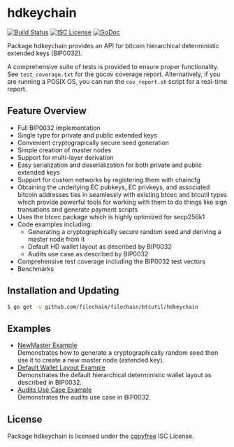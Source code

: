 # hdkeychain

[![Build Status](http://img.shields.io/travis/btcsuite/btcutil.svg)](https://travis-ci.org/btcsuite/btcutil)
[![ISC License](http://img.shields.io/badge/license-ISC-blue.svg)](http://copyfree.org)
[![GoDoc](http://img.shields.io/badge/godoc-reference-blue.svg)](http://godoc.org/github.com/filechain/filechain/btcutil/hdkeychain)

Package hdkeychain provides an API for bitcoin hierarchical deterministic
extended keys (BIP0032).

A comprehensive suite of tests is provided to ensure proper functionality. See
`test_coverage.txt` for the gocov coverage report. Alternatively, if you are
running a POSIX OS, you can run the `cov_report.sh` script for a real-time
report.

## Feature Overview

- Full BIP0032 implementation
- Single type for private and public extended keys
- Convenient cryptograpically secure seed generation
- Simple creation of master nodes
- Support for multi-layer derivation
- Easy serialization and deserialization for both private and public extended
  keys
- Support for custom networks by registering them with chaincfg
- Obtaining the underlying EC pubkeys, EC privkeys, and associated bitcoin
  addresses ties in seamlessly with existing btcec and btcutil types which
  provide powerful tools for working with them to do things like sign
  transations and generate payment scripts
- Uses the btcec package which is highly optimized for secp256k1
- Code examples including:
  - Generating a cryptographically secure random seed and deriving a
    master node from it
  - Default HD wallet layout as described by BIP0032
  - Audits use case as described by BIP0032
- Comprehensive test coverage including the BIP0032 test vectors
- Benchmarks

## Installation and Updating

```bash
$ go get -u github.com/filechain/filechain/btcutil/hdkeychain
```

## Examples

- [NewMaster Example](http://godoc.org/github.com/filechain/filechain/btcutil/hdkeychain#example-NewMaster)  
  Demonstrates how to generate a cryptographically random seed then use it to
  create a new master node (extended key).
- [Default Wallet Layout Example](http://godoc.org/github.com/filechain/filechain/btcutil/hdkeychain#example-package--DefaultWalletLayout)  
  Demonstrates the default hierarchical deterministic wallet layout as described
  in BIP0032.
- [Audits Use Case Example](http://godoc.org/github.com/filechain/filechain/btcutil/hdkeychain#example-package--Audits)  
  Demonstrates the audits use case in BIP0032.

## License

Package hdkeychain is licensed under the [copyfree](http://copyfree.org) ISC
License.

